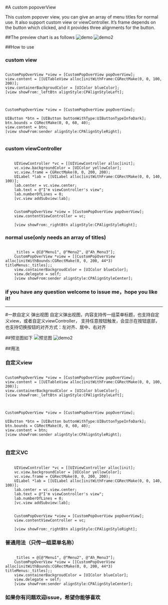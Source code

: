 #A custom popoverView

This custom popover view, you can give an array of menu titles for normal use. It also support custom view or viewController. It’s frame depends on the button which clicked, and it provides three alignments for the button.

##The preview chart is as follows
![demo](http://ww3.sinaimg.cn/mw690/72aba7efgw1f3ch00wwwxg20al0j3gqp.gif)
![demo2](http://ww2.sinaimg.cn/mw690/72aba7efgw1f3dcknlfphg20am0j3dm6.gif)

##How to use
### custom view
<pre><code>
CustomPopOverView *view = [CustomPopOverView popOverView];
view.content = [[UITableView alloc]initWithFrame:CGRectMake(0, 0, 100, 200)];
view.containerBackgroudColor = [UIColor blueColor];
[view showFrom:_leftBtn alignStyle:CPAlignStyleLeft];

</code></pre>

<pre><code>
CustomPopOverView *view = [CustomPopOverView popOverView];
    
UIButton *btn = [UIButton buttonWithType:UIButtonTypeInfoDark];
btn.bounds = CGRectMake(0, 0, 60, 40);
view.content = btn;    
[view showFrom:sender alignStyle:CPAlignStyleRight];

</code></pre>

### custom viewController
<pre><code>
	UIViewController *vc = [[UIViewController alloc]init];
    vc.view.backgroundColor = [UIColor yellowColor];
    vc.view.frame = CGRectMake(0, 0, 200, 200);
    UILabel *lab = [[UILabel alloc]initWithFrame:CGRectMake(0, 0, 140, 100)];
    lab.center = vc.view.center;
    lab.text = @"I'm viewController's view";
    lab.numberOfLines = 0;
    [vc.view addSubview:lab];
    

    CustomPopOverView *view = [CustomPopOverView popOverView];
    view.contentViewController = vc;
    
    [view showFrom:_rightBtn alignStyle:CPAlignStyleRight];
</code></pre>

### normal use(only needs an array of titles)
<pre><code>
	_titles = @[@"Menu1", @"Menu2", @"Ah_Menu3"];
	CustomPopOverView *view = [[CustomPopOverView 	alloc]initWithBounds:CGRectMake(0, 0, 200, 44*3) 	titleMenus:_titles];;
	view.containerBackgroudColor = [UIColor blueColor];
	view.delegate = self;
	[view showFrom:sender alignStyle:CPAlignStyleCenter];
</code></pre>

### if you have any question welcome to issue me，hope you like it!

<hr>

#一款自定义 弹出视图
自定义弹出视图，内容支持传一组菜单标题，也支持自定义view，或者自定义viewController， 支持任意按钮触发，会显示在按钮底部，也支持切换按钮的对齐方式：左对齐、居中、右对齐

##预览图如下
![预览图](http://ww3.sinaimg.cn/mw690/72aba7efgw1f3ch00wwwxg20al0j3gqp.gif)
![demo2](http://ww2.sinaimg.cn/mw690/72aba7efgw1f3dcknlfphg20am0j3dm6.gif)

##用法


### 自定义view
<pre><code>
CustomPopOverView *view = [CustomPopOverView popOverView];
view.content = [[UITableView alloc]initWithFrame:CGRectMake(0, 0, 100, 200)];
view.containerBackgroudColor = [UIColor blueColor];
[view showFrom:_leftBtn alignStyle:CPAlignStyleLeft];

</code></pre>

<pre><code>
CustomPopOverView *view = [CustomPopOverView popOverView];
    
UIButton *btn = [UIButton buttonWithType:UIButtonTypeInfoDark];
btn.bounds = CGRectMake(0, 0, 60, 40);
view.content = btn;    
[view showFrom:sender alignStyle:CPAlignStyleRight];

</code></pre>


### 自定义VC
<pre><code>
	UIViewController *vc = [[UIViewController alloc]init];
    vc.view.backgroundColor = [UIColor yellowColor];
    vc.view.frame = CGRectMake(0, 0, 200, 200);
    UILabel *lab = [[UILabel alloc]initWithFrame:CGRectMake(0, 0, 140, 100)];
    lab.center = vc.view.center;
    lab.text = @"I'm viewController's view";
    lab.numberOfLines = 0;
    [vc.view addSubview:lab];
    

    CustomPopOverView *view = [CustomPopOverView popOverView];
    view.contentViewController = vc;
    
    [view showFrom:_rightBtn alignStyle:CPAlignStyleRight];
</code></pre>


### 普通用法（只传一组菜单名称）
<pre><code>
	_titles = @[@"Menu1", @"Menu2", @"Ah_Menu3"];
	CustomPopOverView *view = [[CustomPopOverView 	alloc]initWithBounds:CGRectMake(0, 0, 200, 44*3) 	titleMenus:_titles];;
	view.containerBackgroudColor = [UIColor blueColor];
	view.delegate = self;
	[view showFrom:sender alignStyle:CPAlignStyleCenter];
</code></pre>

### 如果你有问题欢迎issue，希望你能够喜欢


